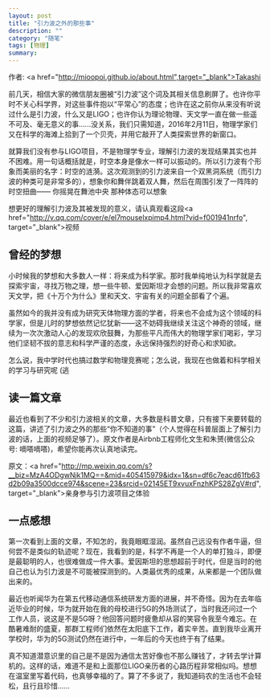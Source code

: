 ```yaml
---
layout: post
title: "引力波之外的那些事"
description: ""
category: "随笔"
tags: [物理]
summary:
---
```


作者: <a href="http://mioopoi.github.io/about.html",target="_blank">Takashi</a>

前几天，相信大家的微信朋友圈被“引力波”这个词及其相关信息刷屏了。也许你平时不关心科学界，对这些事件抱以“平常心”的态度；也许在这之前你从来没有听说过什么是引力波，什么又是LIGO；也许你认为理论物理、天文学一直在做一些遥不可及、毫无意义的事......没关系，我们只需知道，2016年2月11日，物理学家们又在科学的海滩上拾到了一个贝壳，并用它敲开了人类探索世界的新窗口。

就算我们没有参与LIGO项目，不是物理学专业，理解引力波的发现结果其实也并不困难。用一句话概括就是，时空本身是像水一样可以振动的。所以引力波有个形象而美丽的名字：时空的涟漪。这次观测到的引力波来自一个双黑洞系统（而引力波的种类可是非常多的），想象你和舞伴跳着双人舞，然后在周围引发了一阵阵的时空扭曲——
你摇晃在舞池中央    那种体态可以想象

想更好的理解引力波及其被发现的意义，请认真观看这段<a href="http://v.qq.com/cover/e/el7mouselxpimp4.html?vid=f001941nrfo", target="_blank">视频 </a>

## 曾经的梦想

小时候我的梦想和大多数人一样：将来成为科学家。那时我单纯地认为科学就是去探索宇宙，寻找万物之理，想一些牛顿、爱因斯坦才会想的问题。所以我非常喜欢天文学，把《十万个为什么》里和天文、宇宙有关的问题全部看了个遍。

虽然如今的我并没有成为研究天体物理方面的学者，将来也不会成为这个领域的科学家，但是儿时的梦想依然记忆犹新——这不妨碍我继续关注这个神奇的领域，继续为一次次激动人心的发现欢欣鼓舞，为那些平凡而伟大的物理学家们喝彩，学习他们坚韧不拔的意志和科学严谨的态度，永远保持强烈的好奇心和求知欲。

怎么说，我中学时代也搞过数学和物理竞赛呢；怎么说，我现在也做着和科学相关的学习与研究呢 (逃

## 读一篇文章

最近也看到了不少和引力波相关的文章，大多数是科普文章，只有接下来要转载的这篇，讲述了引力波之外的那些“你不知道的事”（个人觉得在科普层面上了解引力波的话，上面的视频足够了）。原文作者是Airbnb工程师化文生和朱赟(微信公众号: 嘀嗒嘀嗒)，希望你能再次认真地读完。

原文：<a href="http://mp.weixin.qq.com/s?__biz=MzA4ODgwNjk1MQ==&mid=405415979&idx=1&sn=df6c7eacd61fb63d2b09a3500dcce974&scene=23&srcid=02145ET9xvuxFnzhKPS28ZgV#rd", target="_blank">亲身参与引力波项目之体验 </a>

## 一点感想

第一次看到上面的文章，不知怎的，我竟眼眶湿润。虽然自己远没有作者牛逼，但何尝不是类似的轨迹呢？现在，我看到的是，科学不再是一个人的单打独斗，即便是最聪明的人，也很难做成一件大事。爱因斯坦的思想超前于时代，但是当时的他自己也认为引力波是不可能被探测到的。人类最优秀的成果，从来都是一个团队做出来的。

最近也听闻华为在第五代移动通信系统研发方面的进展，并不奇怪。因为在去年临近毕业的时候，华为就开始在我的母校进行5G的外场测试了，当时我还问过一个工作人员，说这是不是5G呀？他回答问题时疲惫却从容的笑容令我至今难忘。在酷暑难耐的盛夏，那群工程师们依然在太阳底下工作，着实辛苦。直到我毕业离开学校时，华为的5G测试仍然在进行中，一年后的今天也终于有了结果。

真不知道潜意识里的自己是不是因为通信太苦好像也不那么赚钱了，才转去学计算机的。这样的话，难道不是和上面那位LIGO亲历者的心路历程非常相似吗。想想在温室里写着代码，也真够幸福的了。算了不多说了，我知道码农的生活也不会轻松，且行且珍惜……
